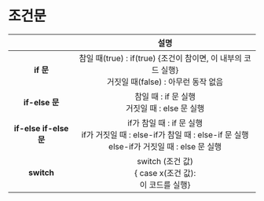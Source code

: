 # 조건문
||설명|
|:------:|:---:|
|**if 문**|참일 때(true) : if(true) {조건이 참이면, 이 내부의 코드 실행} <br> 거짓일 때(false) : 아무런 동작 없음|
|**if-else 문**|참일 때 : if 문 실행 <br> 거짓일 때 : else 문 실행|
|**if-else if-else 문**|if가 참일 때 : if 문 실행 <br> if가 거짓일 때 : else-if가 참일 때 : else-if 문 실행 <br> else-if가 거짓일 때 : else 문 실행|
|**switch**|switch (조건 값) <br> { case x(조건 값): <br> 이 코드를 실행}|

